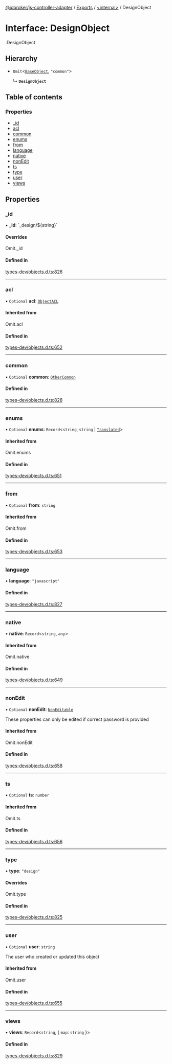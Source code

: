 [@iobroker/js-controller-adapter](../README.md) / [Exports](../modules.md) / [<internal\>](../modules/internal_.md) / DesignObject

# Interface: DesignObject

[<internal>](../modules/internal_.md).DesignObject

## Hierarchy

- `Omit`<[`BaseObject`](internal_.BaseObject.md), ``"common"``\>

  ↳ **`DesignObject`**

## Table of contents

### Properties

- [\_id](internal_.DesignObject.md#_id)
- [acl](internal_.DesignObject.md#acl)
- [common](internal_.DesignObject.md#common)
- [enums](internal_.DesignObject.md#enums)
- [from](internal_.DesignObject.md#from)
- [language](internal_.DesignObject.md#language)
- [native](internal_.DesignObject.md#native)
- [nonEdit](internal_.DesignObject.md#nonedit)
- [ts](internal_.DesignObject.md#ts)
- [type](internal_.DesignObject.md#type)
- [user](internal_.DesignObject.md#user)
- [views](internal_.DesignObject.md#views)

## Properties

### \_id

• **\_id**: \`\_design/${string}\`

#### Overrides

Omit.\_id

#### Defined in

[types-dev/objects.d.ts:826](https://github.com/ioBroker/ioBroker.js-controller/blob/c401ed11/packages/types-dev/objects.d.ts#L826)

___

### acl

• `Optional` **acl**: [`ObjectACL`](internal_.ObjectACL.md)

#### Inherited from

Omit.acl

#### Defined in

[types-dev/objects.d.ts:652](https://github.com/ioBroker/ioBroker.js-controller/blob/c401ed11/packages/types-dev/objects.d.ts#L652)

___

### common

• `Optional` **common**: [`OtherCommon`](internal_.OtherCommon.md)

#### Defined in

[types-dev/objects.d.ts:828](https://github.com/ioBroker/ioBroker.js-controller/blob/c401ed11/packages/types-dev/objects.d.ts#L828)

___

### enums

• `Optional` **enums**: `Record`<`string`, `string` \| [`Translated`](../modules/internal_.md#translated)\>

#### Inherited from

Omit.enums

#### Defined in

[types-dev/objects.d.ts:651](https://github.com/ioBroker/ioBroker.js-controller/blob/c401ed11/packages/types-dev/objects.d.ts#L651)

___

### from

• `Optional` **from**: `string`

#### Inherited from

Omit.from

#### Defined in

[types-dev/objects.d.ts:653](https://github.com/ioBroker/ioBroker.js-controller/blob/c401ed11/packages/types-dev/objects.d.ts#L653)

___

### language

• **language**: ``"javascript"``

#### Defined in

[types-dev/objects.d.ts:827](https://github.com/ioBroker/ioBroker.js-controller/blob/c401ed11/packages/types-dev/objects.d.ts#L827)

___

### native

• **native**: `Record`<`string`, `any`\>

#### Inherited from

Omit.native

#### Defined in

[types-dev/objects.d.ts:649](https://github.com/ioBroker/ioBroker.js-controller/blob/c401ed11/packages/types-dev/objects.d.ts#L649)

___

### nonEdit

• `Optional` **nonEdit**: [`NonEditable`](internal_.NonEditable.md)

These properties can only be edited if correct password is provided

#### Inherited from

Omit.nonEdit

#### Defined in

[types-dev/objects.d.ts:658](https://github.com/ioBroker/ioBroker.js-controller/blob/c401ed11/packages/types-dev/objects.d.ts#L658)

___

### ts

• `Optional` **ts**: `number`

#### Inherited from

Omit.ts

#### Defined in

[types-dev/objects.d.ts:656](https://github.com/ioBroker/ioBroker.js-controller/blob/c401ed11/packages/types-dev/objects.d.ts#L656)

___

### type

• **type**: ``"design"``

#### Overrides

Omit.type

#### Defined in

[types-dev/objects.d.ts:825](https://github.com/ioBroker/ioBroker.js-controller/blob/c401ed11/packages/types-dev/objects.d.ts#L825)

___

### user

• `Optional` **user**: `string`

The user who created or updated this object

#### Inherited from

Omit.user

#### Defined in

[types-dev/objects.d.ts:655](https://github.com/ioBroker/ioBroker.js-controller/blob/c401ed11/packages/types-dev/objects.d.ts#L655)

___

### views

• **views**: `Record`<`string`, { `map`: `string`  }\>

#### Defined in

[types-dev/objects.d.ts:829](https://github.com/ioBroker/ioBroker.js-controller/blob/c401ed11/packages/types-dev/objects.d.ts#L829)
